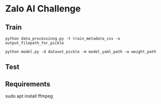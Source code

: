# Zalo AI Challenge

## Train
`python data_processinng.py -t train_metadata_csv -o output_filepath_for_pickle`

`python model.py -d dataset_pickle -m model_yaml_path -w weight_path`

## Test

## Requirements
sudo apt install ffmpeg